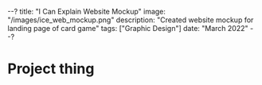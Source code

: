 --?
title: "I Can Explain Website Mockup"
image: "/images/ice_web_mockup.png"
description: "Created website mockup for landing page of card game"
tags: ["Graphic Design"]
date: "March 2022"
--?

# Project thing